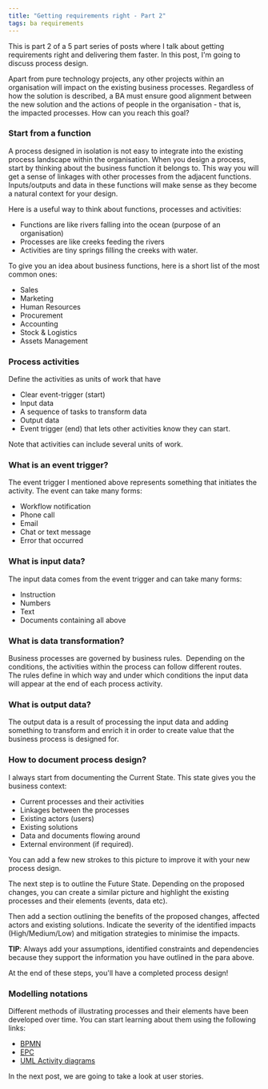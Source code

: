 ```yaml
---
title: "Getting requirements right - Part 2"
tags: ba requirements
---
```


This is part 2 of a 5 part series of posts where I talk about getting requirements right and delivering them faster. In this post, I'm going to discuss process design.

Apart from pure technology projects, any other projects within an organisation will impact on the existing business processes. Regardless of how the solution is described, a BA must ensure good alignment between the new solution and the actions of people in the organisation - that is, the impacted processes. How can you reach this goal?

### Start from a function

A process designed in isolation is not easy to integrate into the existing process landscape within the organisation. When you design a process, start by thinking about the business function it belongs to. This way you will get a sense of linkages with other processes from the adjacent functions. Inputs/outputs and data in these functions will make sense as they become a natural context for your design.

Here is a useful way to think about functions, processes and activities:

 * Functions are like rivers falling into the ocean (purpose of an organisation)
 * Processes are like creeks feeding the rivers
 * Activities are tiny springs filling the creeks with water.

To give you an idea about business functions, here is a short list of the most common ones:

 * Sales
 * Marketing
 * Human Resources
 * Procurement
 * Accounting
 * Stock & Logistics
 * Assets Management

### Process activities

Define the activities as units of work that have

 * Clear event-trigger (start)
 * Input data
 * A sequence of tasks to transform data 
 * Output data
 * Event trigger (end) that lets other activities know they can start. 

Note that activities can include several units of work.


### What is an event trigger?

The event trigger I mentioned above represents something that initiates the activity. The event can take many forms:

 * Workflow notification
 * Phone call
 * Email
 * Chat or text message 
 * Error that occurred 

### What is input data?

The input data comes from the event trigger and can take many forms:

 * Instruction
 * Numbers
 * Text
 * Documents containing all above

### What is data transformation?

Business processes are governed by business rules.  Depending on the conditions, the activities within the process can follow different routes. The rules define in which way and under which conditions the input data will appear at the end of each process activity.

### What is output data?

The output data is a result of processing the input data and adding something to transform and enrich it in order to create value that the business process is designed for.

### How to document process design?

I always start from documenting the Current State. This state gives you the business context: 

 * Current processes and their activities
 * Linkages between the processes
 * Existing actors (users)
 * Existing solutions 
 * Data and documents flowing around
 * External environment (if required).

You can add a few new strokes to this picture to improve it with your new process design.

The next step is to outline the Future State. Depending on the proposed changes, you can create a similar picture and highlight the existing processes and their elements (events, data etc).

Then add a section outlining the benefits of the proposed changes, affected actors and existing solutions. Indicate the severity of the identified impacts (High/Medium/Low) and mitigation strategies to minimise the impacts.

<b>TIP</b>: Always add your assumptions, identified constraints and dependencies because they support the information you have outlined in the para above. 

At the end of these steps, you'll have a completed process design!

### Modelling notations

Different methods of illustrating processes and their elements have been developed over time. You can start learning about them using the following links:

* [BPMN](www.bpmn.org) 
* [EPC](http://en.wikipedia.org/wiki/Event-driven_process_chain)
* [UML Activity diagrams](https://www.tutorialspoint.com/uml/uml_activity_diagram.htm)


In the next post, we are going to take a look at user stories. 